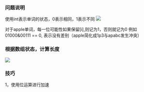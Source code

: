 ### 问题说明
使用int表示单词的状态，0表示相同，1表示不同
![](https://assets.zaqbest.com/2023/01/26/63d2433c365eb.png)

对于apple单词，每一位可能性如果保留[i],则记为1，否则就记为0
例如 01000&00111 == 0, 表示没有差别（apple简化成1p3与apabc发生冲突）

### 根据数组状态，计算长度
![](https://assets.zaqbest.com/2023/01/26/63d2433bc780b.png)

### 技巧
1，使用位运算进行加速